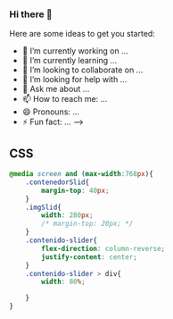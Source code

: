 ### Hi there 👋
Here are some ideas to get you started:

- 🔭 I’m currently working on ...
- 🌱 I’m currently learning ...
- 👯 I’m looking to collaborate on ...
- 🤔 I’m looking for help with ...
- 💬 Ask me about ...
- 📫 How to reach me: ...
- 😄 Pronouns: ...
- ⚡ Fun fact: ...
-->
## CSS
```css
@media screen and (max-width:768px){
    .contenedorSlid{      
        margin-top: 40px;
    }
    .imgSlid{
        width: 280px;
        /* margin-top: 20px; */
    }
    .contenido-slider{
        flex-direction: column-reverse;
        justify-content: center;
    }
    .contenido-slider > div{
        width: 80%;

    }
}
```
